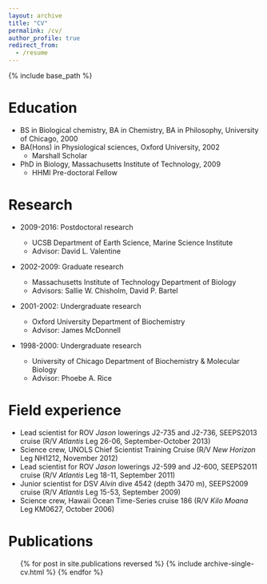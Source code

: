 ```yaml
---
layout: archive
title: "CV"
permalink: /cv/
author_profile: true
redirect_from:
  - /resume
---
```


{% include base_path %}

Education
======
* BS in Biological chemistry, BA in Chemistry, BA in Philosophy, University of Chicago, 2000
* BA(Hons) in Physiological sciences, Oxford University, 2002
  * Marshall Scholar
* PhD in Biology, Massachusetts Institute of Technology, 2009
  * HHMI Pre-doctoral Fellow

Research
======
* 2009-2016: Postdoctoral research
  * UCSB Department of Earth Science, Marine Science Institute
  * Advisor: David L. Valentine

* 2002-2009: Graduate research
  * Massachusetts Institute of Technology Department of Biology
  * Advisors: Sallie W. Chisholm, David P. Bartel
  
* 2001-2002: Undergraduate research
  * Oxford University Department of Biochemistry
  * Advisor: James McDonnell
  
* 1998-2000: Undergraduate research
  * University of Chicago Department of Biochemistry & Molecular Biology
  * Advisor: Phoebe A. Rice
  
Field experience
======
* Lead scientist for ROV <i>Jason</i> lowerings J2-735 and J2-736, SEEPS2013 cruise (R/V <i>Atlantis</i> Leg 26-06, September-October 2013)
* Science crew, UNOLS Chief Scientist Training Cruise (R/V <i>New Horizon</i> Leg NH1212, November 2012)
* Lead scientist for ROV <i>Jason</i> lowerings J2-599 and J2-600, SEEPS2011 cruise (R/V <i>Atlantis</i> Leg 18-11, September 2011)
* Junior scientist for DSV <i>Alvin</i> dive 4542 (depth 3470 m), SEEPS2009 cruise (R/V <i>Atlantis</i> Leg 15-53, September 2009)
* Science crew, Hawaii Ocean Time-Series cruise 186 (R/V <i>Kilo Moana</i> Leg KM0627, October 2006)
  
Publications
======
  <ul>{% for post in site.publications reversed %}
    {% include archive-single-cv.html %}
  {% endfor %}</ul>   
